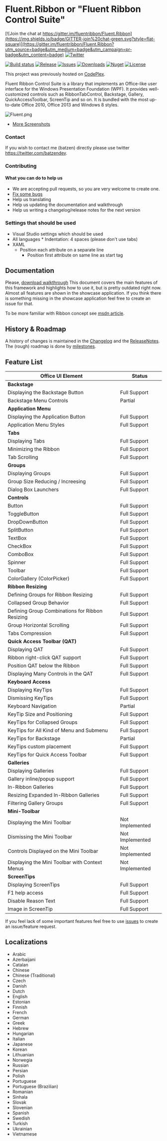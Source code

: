 Fluent.Ribbon or "Fluent Ribbon Control Suite"
=============

[![Join the chat at https://gitter.im/fluentribbon/Fluent.Ribbon](https://img.shields.io/badge/GITTER-join%20chat-green.svg?style=flat-square)](https://gitter.im/fluentribbon/Fluent.Ribbon?utm_source=badge&utm_medium=badge&utm_campaign=pr-badge&utm_content=badge)
[![Twitter](https://img.shields.io/badge/twitter-%40batzendev-blue.svg?style=flat-square)](https://twitter.com/batzendev)

[![Build status](https://img.shields.io/appveyor/ci/batzen/fluent-ribbon.svg?style=flat-square)](https://ci.appveyor.com/project/batzen/fluent-ribbon)
[![Release](https://img.shields.io/github/release/fluentribbon/fluent.ribbon.svg?style=flat-square)](https://github.com/fluentribbon/Fluent.Ribbon/releases/latest)
[![Issues](https://img.shields.io/github/issues/fluentribbon/fluent.ribbon.svg?style=flat-square)](https://github.com/fluentribbon/Fluent.Ribbon/issues)
[![Downloads](https://img.shields.io/nuget/dt/Fluent.Ribbon.svg?style=flat-square)](http://www.nuget.org/packages/Fluent.Ribbon/)
[![Nuget](https://img.shields.io/nuget/vpre/Fluent.Ribbon.svg?style=flat-square)](http://nuget.org/packages/Fluent.Ribbon)
[![License](https://img.shields.io/badge/license-MIT-blue.svg?style=flat-square)](https://github.com/fluentribbon/Fluent.Ribbon/blob/master/License.txt)

This project was previously hosted on [CodePlex](https://fluent.codeplex.com/).

Fluent Ribbon Control Suite is a library that implements an Office-like user interface for the Windows Presentation Foundation (WPF). It provides well-customized controls such as RibbonTabControl, Backstage, Gallery, QuickAccessToolbar, ScreenTip and so on. It is bundled with the most up-to-date Office 2010, Office 2013 and Windows 8 styles.

![Fluent.png](https://raw.githubusercontent.com/fluentribbon/Fluent.Ribbon/master/Images/Fluent.png)

*   [More Screenshots](https://github.com/fluentribbon/Fluent.Ribbon/wiki/Screenshots)

### Contact

If you wish to contact me (batzen) directly please use twitter https://twitter.com/batzendev.

### Contributing

#### What you can do to help us
*   We are accepting pull requests, so you are very welcome to create one.
*   [Fix some bugs](https://github.com/fluentribbon/Fluent.Ribbon/issues)
*   Help us translating
*   Help us updating the documentation and walkthrough
*   Help us writing a changelog/release notes for the next version

### Settings that should be used
*   Visual Studio settings which should be used
  *  All languages
    * Indentation: 4 spaces (please don't use tabs)
  * XAML
    * Position each attribute on a separate line
      * Position first attribute on same line as start tag

## Documentation

Please, [download walkthrough](https://github.com/fluentribbon/Fluent.Ribbon/blob/master/Doc/Fluent%20Ribbon%20Control%20Suite%20Walkthrough.pdf?raw=true)
This document covers the main features of this framework and highlights how to use it, but is pretty outdated right now.
Almost all features are shown in the showcase application. If you think there is something missing in the showcase application feel free to create an issue for that.

To be more familiar with Ribbon concept see [msdn article](http://msdn.microsoft.com/en-us/library/cc872782.aspx).

## History &amp; Roadmap
A history of changes is maintained in the [Changelog](Changelog.md) and the [ReleaseNotes](ReleaseNotes.md).
The (rough) roadmap is done by [milestones](../../milestones).

## Feature List
| Office UI Element |  Status |
| ----- | ----- |
| **Backstage** |   |
| Displaying the Backstage Button |  Full Support |
| Backstage Menu Controls |  Partial |
| **Application Menu** |   |
| Displaying the Application Button |  Full Support |
| Application Menu Styles |  Full Support |
| **Tabs** |   |
| Displaying Tabs |  Full Support |
| Minimizing the Ribbon |  Full Support |
| Tab Scrolling |  Full Support |
| **Groups** |   |
| Displaying Groups |  Full Support |
| Group Size Reducing / Increesing |  Full Support |
| Dialog Box Launchers |  Full Support |
| **Controls** |   |
| Button |  Full Support |
| ToggleButton |  Full Support |
| DropDownButton |  Full Support |
| SplitButton |  Full Support |
| TextBox |  Full Support |
| CheckBox |  Full Support |
| ComboBox |  Full Support |
| Spinner |  Full Support |
| Toolbar |  Full Support |
| ColorGallery (ColorPicker) |  Full Support |
| **Ribbon Resizing** |   |
| Defining Groups for Ribbon Resizing |  Full Support |
| Collapsed Group Behavior |  Full Support |
| Defining Group Combinations for Ribbon Resizing |  Full Support |
| Group Horizontal Scrolling |  Full Support |
| Tabs Compression |  Full Support |
| **Quick Access Toolbar (QAT)** |   |
| Displaying QAT |  Full Support |
| Ribbon right-click QAT support |  Full Support |
| Position QAT below the Ribbon |  Full Support |
| Displaying Many Controls in the QAT |  Full Support |
| **Keyboard Access** |   |
| Displaying KeyTips |  Full Support |
| Dismissing KeyTips |  Full Support |
| Keyboard Navigation |  Partial |
| KeyTip Size and Positioning |  Full Support |
| KeyTips for Collapsed Groups |  Full Support |
| KeyTips for All Kind of Menu and Submenu |  Full Support |
| KeyTips for Backstage |  Partial |
| KeyTips custom placement |  Full Support |
| KeyTips for Quick Access Toolbar |  Full Support |
| **Galleries** |   |
| Displaying Galleries |  Full Support |
| Gallery inline/popup support |  Full Support |
| In-Ribbon Galleries |  Full Support |
| Resizing Expanded In-Ribbon Galleries |  Full Support |
| Filtering Gallery Groups |  Full Support |
| **Mini-Toolbar** |   |
| Displaying the Mini Toolbar |  Not Implemented |
| Dismissing the Mini Toolbar |  Not Implemented |
| Controls Displayed on the Mini Toolbar |  Not Implemented |
| Displaying the Mini Toolbar with Context Menus |  Not Implemented |
| **ScreenTips** |   |
| Displaying ScreenTips |  Full Support |
| F1 help access |  Full Support |
| Disable Reason Text |  Full Support |
| Image in ScreenTip |  Full Support |

If you feel lack of some important features feel free to use [issues](https://github.com/fluentribbon/Fluent.Ribbon/issues) to create an issue/feature request.

## Localizations

*   Arabic
*   Azerbaijani
*   Catalan
*   Chinese
*   Chinese (Traditional)
*   Czech
*   Danish
*   Dutch
*   English
*   Estonian
*   Finnish
*   French
*   German
*   Greek
*   Hebrew
*   Hungarian
*   Italian
*   Japanese
*   Korean
*   Lithuanian
*   Norwegia
*   Russian
*   Persian
*   Polish
*   Portuguese
*   Portuguese (Brazilian)
*   Romanian
*   Sinhala
*   Slovak
*   Slovenian
*   Spanish
*   Swedish
*   Turkish
*   Ukrainian
*   Vietnamese
